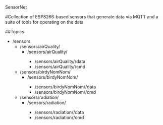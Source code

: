 SensorNet

#Collection of ESP8266-based sensors that generate data via MQTT and a suite of tools for operating on the data

##Topics

* /sensors
    - /sensors/airQuality/
        + /sensors/airQuality/<WifiMAC>
            * /sensors/airQuality/<WifiMAC>/data
            * /sensors/airQuality/<WifiMAC>/cmd
    - /sensors/birdyNomNom/
        + /sensors/birdyNomNom/<WifiMAC>
            * /sensors/birdyNomNom/<WifiMAC>/data
            * /sensors/birdyNomNom/<WifiMAC>/cmd
    - /sensors/radiation/
        + /sensors/radiation/<WifiMAC>
            * /sensors/radiation/<WifiMAC>/data
            * /sensors/radiation/<WifiMAC>/cmd
